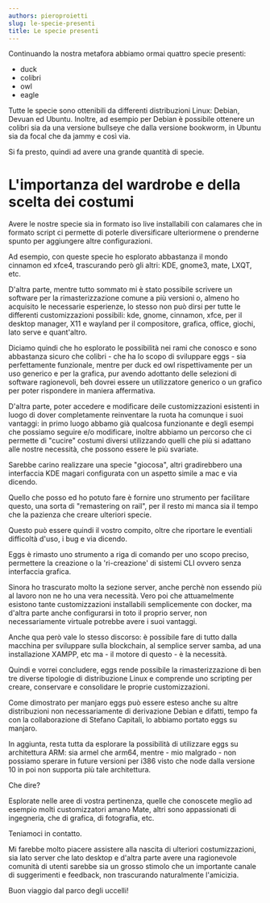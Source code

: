 ```yaml
---
authors: pieroproietti
slug: le-specie-presenti
title: Le specie presenti
---
```


Continuando la nostra metafora abbiamo ormai quattro specie presenti:

* duck
* colibri
* owl 
* eagle

Tutte le specie sono ottenibili da differenti distribuzioni Linux: Debian, Devuan ed Ubuntu. Inoltre, ad esempio per Debian è possibile ottenere un colibri sia da una versione bullseye che dalla versione bookworm, in Ubuntu sia da focal che da jammy e così via.

Si fa presto, quindi ad avere una grande quantità di specie.


# L'importanza del wardrobe e della scelta dei costumi

Avere le nostre specie sia in formato iso live installabili con calamares che in formato script ci permette di poterle diversificare ulteriormene o prenderne spunto per aggiungere altre configurazioni.

Ad esempio, con queste specie ho esplorato abbastanza il mondo cinnamon ed xfce4, trascurando però gli altri: KDE, gnome3, mate, LXQT, etc.

D'altra parte, mentre tutto sommato mi è stato possibile scrivere un software per la rimasterizzazione comune a più versioni o, almeno ho acquisito le necessarie esperienze, lo stesso non può dirsi per tutte le differenti customizzazioni possibili: kde, gnome, cinnamon, xfce, per il desktop manager, X11 e wayland per il compositore, grafica, office, giochi, lato serve e quant'altro.

Diciamo quindi che ho esplorato le possibilità nei rami che conosco e sono abbastanza sicuro che colibri - che ha lo scopo di sviluppare eggs - sia perfettamente funzionale, mentre per duck ed owl rispettivamente per un uso generico e per la grafica, pur avendo adottanto delle selezioni di software ragionevoli, beh dovrei essere un utilizzatore generico o un grafico per poter rispondere in maniera affermativa.

D'altra parte, poter accedere e modificare deile customizzazioni esistenti in luogo di dover completamente reinventare la ruota ha comunque i suoi vantaggi: in primo luogo abbamo già qualcosa funzionante e degli esempi che possiamo seguire e/o modificare, inoltre abbiamo un percorso che ci permette di "cucire" costumi diversi utilizzando quelli che più si adattano alle nostre necessità, che possono essere le più svariate.

Sarebbe carino realizzare una specie "giocosa", altri gradirebbero una interfaccia KDE magari configurata con un aspetto simile a mac e via dicendo.

Quello che posso ed ho potuto fare è fornire uno strumento per facilitare questo, una sorta di "remastering on rail", per il resto mi manca sia il tempo che la pazienza che creare ulteriori specie.

Questo può essere quindi il vostro compito, oltre che riportare le eventiali difficoltà d'uso, i bug e via dicendo. 


Eggs è rimasto uno strumento a riga di comando per uno scopo preciso, permettere la creazione o la 'ri-creazione' di sistemi CLI ovvero senza interfaccia grafica.

Sinora ho trascurato molto la sezione server, anche perchè non essendo più al lavoro non ne ho una vera necessità. Vero poi che attuamelmente esistono tante customizzazioni installabili semplicemente con docker, ma d'altra parte anche configurarsi in toto il proprio server, non necessariamente virtuale potrebbe avere i suoi vantaggi.

Anche qua però vale lo stesso discorso: è possibile fare di tutto dalla macchina per sviluppare sulla blockchain, al semplice server samba, ad una installazione XAMPP, etc ma - il motore di questo - è la necessità.

Quindi e vorrei concludere, eggs rende possibile la rimasterizzazione di ben tre diverse tipologie di distribuzione Linux e comprende uno scripting per creare, conservare e consolidare le proprie customizzazioni.

Come dimostrato per manjaro eggs può essere esteso anche su altre distribuzioni non necessariamente di derivazione Debian e difatti, tempo fa con la collaborazione di Stefano Capitali, lo abbiamo portato eggs su manjaro.

In aggiunta, resta tutta da esplorare la possibilità di utilizzare eggs su architettura ARM: sia armel che arm64, mentre - mio malgrado - non possiamo sperare in future versioni per i386 visto che node dalla versione 10 in poi non supporta più tale architettura.

Che dire? 

Esplorate nelle aree di vostra pertinenza, quelle che conoscete meglio ad esempio molti customizzatori amano Mate, altri sono appassionati di ingegneria, che di grafica, di fotografia, etc.

Teniamoci in contatto. 

Mi farebbe molto piacere assistere alla nascita di ulteriori costumizzazioni, sia lato server che lato desktop e d'altra parte avere una ragionevole comunità di utenti sarebbe sia un grosso stimolo che un importante canale di suggerimenti e feedback, non trascurando naturalmente l'amicizia.

Buon viaggio dal parco degli uccelli!
